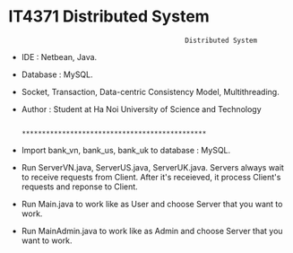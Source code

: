 # IT4371 Distributed System
                                                Distributed System
 - IDE : Netbean, Java.
 - Database : MySQL.
 - Socket, Transaction, Data-centric Consistency Model, Multithreading.
 - Author : Student at Ha Noi University of Science and Technology
 
                                   **********************************************
 
 - Import bank_vn, bank_us, bank_uk to database : MySQL.
 - Run ServerVN.java, ServerUS.java, ServerUK.java. Servers always wait to receive requests from Client. After it's receieved, it process Client's requests and reponse to Client.
 - Run Main.java to work like as User and choose Server that you want to work.
 - Run MainAdmin.java to work like as Admin and choose Server that you want to work.
